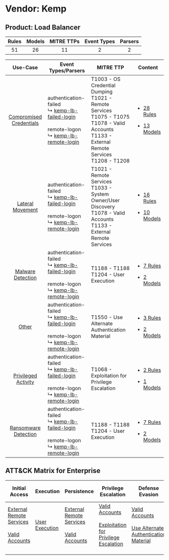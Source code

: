 Vendor: Kemp
============
Product: Load Balancer
----------------------
| Rules | Models | MITRE TTPs | Event Types | Parsers |
|:-----:|:------:|:----------:|:-----------:|:-------:|
|  51   |   26   |     11     |      2      |    2    |

|                                  Use-Case                                  | Event Types/Parsers                                                                                                                                                                                     | MITRE TTP                                                                                                                                                    | Content                                                                                                                 |
|:--------------------------------------------------------------------------:| ------------------------------------------------------------------------------------------------------------------------------------------------------------------------------------------------------- | ------------------------------------------------------------------------------------------------------------------------------------------------------------ | ----------------------------------------------------------------------------------------------------------------------- |
| [Compromised Credentials](../../../UseCases/uc_compromised_credentials.md) |  authentication-failed<br> ↳ [kemp-lb-failed-login](Parsers/parserContent_kemp-lb-failed-login.md)<br><br> remote-logon<br> ↳ [kemp-lb-remote-login](Parsers/parserContent_kemp-lb-remote-login.md)<br> | T1003 - OS Credential Dumping<br>T1021 - Remote Services<br>T1075 - T1075<br>T1078 - Valid Accounts<br>T1133 - External Remote Services<br>T1208 - T1208<br> | [<ul><li>28 Rules</li></ul><ul><li>13 Models</li></ul>](Rules_Models/r_m_kemp_load_balancer_Compromised_Credentials.md) |
|        [Lateral Movement](../../../UseCases/uc_lateral_movement.md)        |  authentication-failed<br> ↳ [kemp-lb-failed-login](Parsers/parserContent_kemp-lb-failed-login.md)<br><br> remote-logon<br> ↳ [kemp-lb-remote-login](Parsers/parserContent_kemp-lb-remote-login.md)<br> | T1021 - Remote Services<br>T1033 - System Owner/User Discovery<br>T1078 - Valid Accounts<br>T1133 - External Remote Services<br>                             | [<ul><li>16 Rules</li></ul><ul><li>10 Models</li></ul>](Rules_Models/r_m_kemp_load_balancer_Lateral_Movement.md)        |
|       [Malware Detection](../../../UseCases/uc_malware_detection.md)       |  authentication-failed<br> ↳ [kemp-lb-failed-login](Parsers/parserContent_kemp-lb-failed-login.md)<br><br> remote-logon<br> ↳ [kemp-lb-remote-login](Parsers/parserContent_kemp-lb-remote-login.md)<br> | T1188 - T1188<br>T1204 - User Execution<br>                                                                                                                  | [<ul><li>7 Rules</li></ul><ul><li>2 Models</li></ul>](Rules_Models/r_m_kemp_load_balancer_Malware_Detection.md)         |
|                   [Other](../../../UseCases/uc_other.md)                   |  authentication-failed<br> ↳ [kemp-lb-failed-login](Parsers/parserContent_kemp-lb-failed-login.md)<br><br> remote-logon<br> ↳ [kemp-lb-remote-login](Parsers/parserContent_kemp-lb-remote-login.md)<br> | T1550 - Use Alternate Authentication Material<br>                                                                                                            | [<ul><li>3 Rules</li></ul><ul><li>2 Models</li></ul>](Rules_Models/r_m_kemp_load_balancer_Other.md)                     |
|     [Privileged Activity](../../../UseCases/uc_privileged_activity.md)     |  authentication-failed<br> ↳ [kemp-lb-failed-login](Parsers/parserContent_kemp-lb-failed-login.md)<br><br> remote-logon<br> ↳ [kemp-lb-remote-login](Parsers/parserContent_kemp-lb-remote-login.md)<br> | T1068 - Exploitation for Privilege Escalation<br>                                                                                                            | [<ul><li>2 Rules</li></ul><ul><li>1 Models</li></ul>](Rules_Models/r_m_kemp_load_balancer_Privileged_Activity.md)       |
|    [Ransomware Detection](../../../UseCases/uc_ransomware_detection.md)    |  authentication-failed<br> ↳ [kemp-lb-failed-login](Parsers/parserContent_kemp-lb-failed-login.md)<br><br> remote-logon<br> ↳ [kemp-lb-remote-login](Parsers/parserContent_kemp-lb-remote-login.md)<br> | T1188 - T1188<br>T1204 - User Execution<br>                                                                                                                  | [<ul><li>7 Rules</li></ul><ul><li>2 Models</li></ul>](Rules_Models/r_m_kemp_load_balancer_Ransomware_Detection.md)      |

ATT&CK Matrix for Enterprise
----------------------------
| Initial Access                                                                                                                                   | Execution                                                           | Persistence                                                                                                                                      | Privilege Escalation                                                                                                                                          | Defense Evasion                                                                                                                                               | Credential Access                                                          | Discovery                                                                        | Lateral Movement                                                                                                                                               | Collection | Command and Control | Exfiltration | Impact |
| ------------------------------------------------------------------------------------------------------------------------------------------------ | ------------------------------------------------------------------- | ------------------------------------------------------------------------------------------------------------------------------------------------ | ------------------------------------------------------------------------------------------------------------------------------------------------------------- | ------------------------------------------------------------------------------------------------------------------------------------------------------------- | -------------------------------------------------------------------------- | -------------------------------------------------------------------------------- | -------------------------------------------------------------------------------------------------------------------------------------------------------------- | ---------- | ------------------- | ------------ | ------ |
| [External Remote Services](https://attack.mitre.org/techniques/T1133)<br><br>[Valid Accounts](https://attack.mitre.org/techniques/T1078)<br><br> | [User Execution](https://attack.mitre.org/techniques/T1204)<br><br> | [External Remote Services](https://attack.mitre.org/techniques/T1133)<br><br>[Valid Accounts](https://attack.mitre.org/techniques/T1078)<br><br> | [Valid Accounts](https://attack.mitre.org/techniques/T1078)<br><br>[Exploitation for Privilege Escalation](https://attack.mitre.org/techniques/T1068)<br><br> | [Valid Accounts](https://attack.mitre.org/techniques/T1078)<br><br>[Use Alternate Authentication Material](https://attack.mitre.org/techniques/T1550)<br><br> | [OS Credential Dumping](https://attack.mitre.org/techniques/T1003)<br><br> | [System Owner/User Discovery](https://attack.mitre.org/techniques/T1033)<br><br> | [Remote Services](https://attack.mitre.org/techniques/T1021)<br><br>[Use Alternate Authentication Material](https://attack.mitre.org/techniques/T1550)<br><br> |            |                     |              |        |
